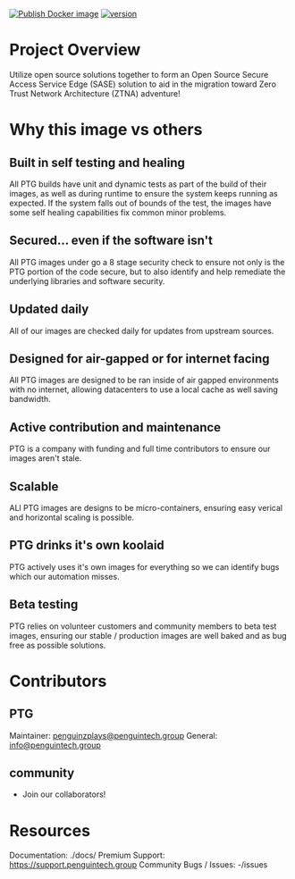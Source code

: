 [![Publish Docker image](https://github.com/PenguinCloud/project-template/actions/workflows/docker-image.yml/badge.svg)](https://github.com/PenguinCloud/core/actions/workflows/docker-image.yml) [![version](https://img.shields.io/badge/version-5.1.1-blue.svg)](https://semver.org) 

# Project Overview
Utilize open source solutions together to form an Open Source Secure Access Service Edge (SASE) solution to aid in the migration toward Zero Trust Network Architecture (ZTNA) adventure!

# Why this image vs others
## Built in self testing and healing
All PTG builds have unit and dynamic tests as part of the build of their images, as well as during runtime to ensure the system keeps running as expected. If the system falls out of bounds of the test, the images have some self healing capabilities fix common minor problems.

## Secured... even if the software isn't
All PTG images under go a 8 stage security check to ensure not only is the PTG portion of the code secure, but to also identify and help remediate the underlying libraries and software security. 

## Updated daily
All of our images are checked daily for updates from upstream sources.

## Designed for air-gapped or for internet facing
All PTG images are designed to be ran inside of air gapped environments with no internet, allowing datacenters to use a local cache as well saving bandwidth.

## Active contribution and maintenance
PTG is a company with funding and full time contributors to ensure our images aren't stale.

## Scalable
ALl PTG images are designs to be micro-containers, ensuring easy verical and horizontal scaling is possible.

## PTG drinks it's own koolaid
PTG actively uses it's own images for everything so we can identify bugs which our automation misses.

## Beta testing
PTG relies on volunteer customers and community members to beta test images, ensuring our stable / production images are well baked and as bug free as possible solutions.

# Contributors
## PTG
Maintainer: penguinzplays@penguintech.group
General: info@penguintech.group

## community

*  Join our collaborators!


# Resources
Documentation: ./docs/
Premium Support: https://support.penguintech.group 
Community Bugs / Issues: -/issues
